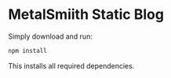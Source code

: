 # MetalSmiith Static Blog
Simply download and run:

```js
npm install
```
This installs all required dependencies.